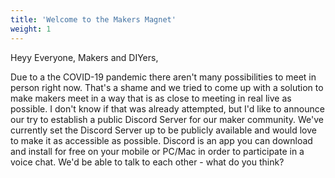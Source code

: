 ```yaml
---
title: 'Welcome to the Makers Magnet'
weight: 1
---
```


Heyy Everyone, Makers and DIYers,

Due to a the COVID-19 pandemic there aren't many possibilities to meet in person right now. That's a shame and we tried to come up with a solution to make makers meet in a way that is as close to meeting in real live as possible. I don't know if that was already attempted, but I'd like to announce our try to establish a public Discord Server for our maker community. We've currently set the Discord Server up to be publicly available and would love to make it as accessible as possible. Discord is an app you can download and install for free on your mobile or PC/Mac in order to participate in a voice chat. We'd be able to talk to each other - what do you think?
